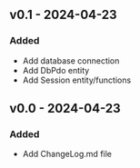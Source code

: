 ## v0.1 - 2024-04-23

### Added

- Add database connection
- Add DbPdo entity
- Add Session entity/functions

## v0.0 - 2024-04-23

### Added

- Add ChangeLog.md file
